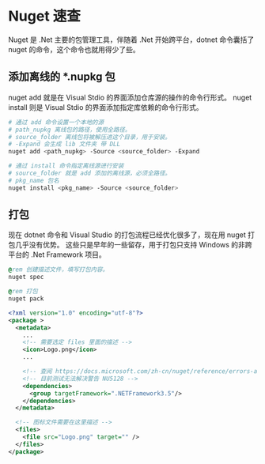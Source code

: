 # Nuget 速查

Nuget 是 .Net 主要的包管理工具，伴随着 .Net 开始跨平台，dotnet 命令囊括了 nuget 的命令，这个命令也就用得少了些。

## 添加离线的 *.nupkg 包

nuget add 就是在 Visual Stdio 的界面添加仓库源的操作的命令行形式。
nuget install 则是 Visual Stdio 的界面添加指定库依赖的命令行形式。

```bash
# 通过 add 命令设置一个本地的源
# path_nupkg 离线包的路径，使用全路径。
# source_folder 离线包将被解压进这个目录，用于安装。
# -Expand 会生成 lib 文件夹 带 DLL
nuget add <path_nupkg> -Source <source_folder> -Expand

# 通过 install 命令指定离线源进行安装
# source_folder 就是 add 添加的离线源，必须全路径。
# pkg_name 包名
nuget install <pkg_name> -Source <source_folder>
```

## 打包

现在 dotnet 命令和 Visual Studio 的打包流程已经优化很多了，现在用 nuget 打包几乎没有优势。
这些只是早年的一些留存，用于打包只支持 Windows 的非跨平台的 .Net Framework 项目。

```bat
@rem 创建描述文件，填写打包内容。
nuget spec

@rem 打包
nuget pack
```

```xml
<?xml version="1.0" encoding="utf-8"?>
<package >
  <metadata>
    ...
    <!-- 需要选定 files 里面的描述 -->
    <icon>Logo.png</icon>
    ...

    <!-- 查阅 https://docs.microsoft.com/zh-cn/nuget/reference/errors-and-warnings/nu5128 的解决方案 -->
    <!-- 目前测试无法解决警告 NU5128 -->
    <dependencies>
      <group targetFramework=".NETFramework3.5"/>
    </dependencies>
  </metadata>

  <!-- 图标文件需要在这里描述 -->
  <files>
    <file src="Logo.png" target="" />
  </files>
</package>
```